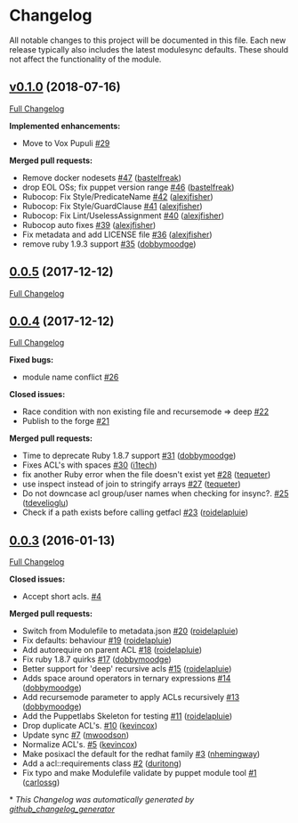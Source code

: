 # Changelog

All notable changes to this project will be documented in this file.
Each new release typically also includes the latest modulesync defaults.
These should not affect the functionality of the module.

## [v0.1.0](https://github.com/voxpupuli/puppet-posix_acl/tree/v0.1.0) (2018-07-16)

[Full Changelog](https://github.com/voxpupuli/puppet-posix_acl/compare/0.0.5...v0.1.0)

**Implemented enhancements:**

- Move to Vox Pupuli [\#29](https://github.com/voxpupuli/puppet-posix_acl/issues/29)

**Merged pull requests:**

- Remove docker nodesets [\#47](https://github.com/voxpupuli/puppet-posix_acl/pull/47) ([bastelfreak](https://github.com/bastelfreak))
- drop EOL OSs; fix puppet version range [\#46](https://github.com/voxpupuli/puppet-posix_acl/pull/46) ([bastelfreak](https://github.com/bastelfreak))
- Rubocop: Fix Style/PredicateName [\#42](https://github.com/voxpupuli/puppet-posix_acl/pull/42) ([alexjfisher](https://github.com/alexjfisher))
- Rubocop: Fix Style/GuardClause [\#41](https://github.com/voxpupuli/puppet-posix_acl/pull/41) ([alexjfisher](https://github.com/alexjfisher))
- Rubocop: Fix Lint/UselessAssignment [\#40](https://github.com/voxpupuli/puppet-posix_acl/pull/40) ([alexjfisher](https://github.com/alexjfisher))
- Rubocop auto fixes [\#39](https://github.com/voxpupuli/puppet-posix_acl/pull/39) ([alexjfisher](https://github.com/alexjfisher))
- Fix metadata and add LICENSE file [\#36](https://github.com/voxpupuli/puppet-posix_acl/pull/36) ([alexjfisher](https://github.com/alexjfisher))
- remove ruby 1.9.3 support [\#35](https://github.com/voxpupuli/puppet-posix_acl/pull/35) ([dobbymoodge](https://github.com/dobbymoodge))

## [0.0.5](https://github.com/voxpupuli/puppet-posix_acl/tree/0.0.5) (2017-12-12)

[Full Changelog](https://github.com/voxpupuli/puppet-posix_acl/compare/0.0.4...0.0.5)

## [0.0.4](https://github.com/voxpupuli/puppet-posix_acl/tree/0.0.4) (2017-12-12)

[Full Changelog](https://github.com/voxpupuli/puppet-posix_acl/compare/0.0.3...0.0.4)

**Fixed bugs:**

- module name conflict [\#26](https://github.com/voxpupuli/puppet-posix_acl/issues/26)

**Closed issues:**

- Race condition with non existing file and recursemode =\> deep [\#22](https://github.com/voxpupuli/puppet-posix_acl/issues/22)
- Publish to the forge [\#21](https://github.com/voxpupuli/puppet-posix_acl/issues/21)

**Merged pull requests:**

- Time to deprecate Ruby 1.8.7 support [\#31](https://github.com/voxpupuli/puppet-posix_acl/pull/31) ([dobbymoodge](https://github.com/dobbymoodge))
- Fixes ACL's with spaces [\#30](https://github.com/voxpupuli/puppet-posix_acl/pull/30) ([i1tech](https://github.com/i1tech))
- fix another Ruby error when the file doesn't exist yet [\#28](https://github.com/voxpupuli/puppet-posix_acl/pull/28) ([tequeter](https://github.com/tequeter))
- use inspect instead of join to stringify arrays [\#27](https://github.com/voxpupuli/puppet-posix_acl/pull/27) ([tequeter](https://github.com/tequeter))
- Do not downcase acl group/user names when checking for insync?. [\#25](https://github.com/voxpupuli/puppet-posix_acl/pull/25) ([tdevelioglu](https://github.com/tdevelioglu))
- Check if a path exists before calling getfacl [\#23](https://github.com/voxpupuli/puppet-posix_acl/pull/23) ([roidelapluie](https://github.com/roidelapluie))

## [0.0.3](https://github.com/voxpupuli/puppet-posix_acl/tree/0.0.3) (2016-01-13)

[Full Changelog](https://github.com/voxpupuli/puppet-posix_acl/compare/650e19723054c74baa662d3f1589398550524b33...0.0.3)

**Closed issues:**

- Accept short acls. [\#4](https://github.com/voxpupuli/puppet-posix_acl/issues/4)

**Merged pull requests:**

- Switch from Modulefile to metadata.json [\#20](https://github.com/voxpupuli/puppet-posix_acl/pull/20) ([roidelapluie](https://github.com/roidelapluie))
- Fix defaults: behaviour [\#19](https://github.com/voxpupuli/puppet-posix_acl/pull/19) ([roidelapluie](https://github.com/roidelapluie))
- Add autorequire on parent ACL [\#18](https://github.com/voxpupuli/puppet-posix_acl/pull/18) ([roidelapluie](https://github.com/roidelapluie))
- Fix ruby 1.8.7 quirks [\#17](https://github.com/voxpupuli/puppet-posix_acl/pull/17) ([dobbymoodge](https://github.com/dobbymoodge))
- Better support for 'deep' recursive acls [\#15](https://github.com/voxpupuli/puppet-posix_acl/pull/15) ([roidelapluie](https://github.com/roidelapluie))
- Adds space around operators in ternary expressions [\#14](https://github.com/voxpupuli/puppet-posix_acl/pull/14) ([dobbymoodge](https://github.com/dobbymoodge))
- Add recursemode parameter to apply ACLs recursively [\#13](https://github.com/voxpupuli/puppet-posix_acl/pull/13) ([dobbymoodge](https://github.com/dobbymoodge))
- Add the Puppetlabs Skeleton for testing [\#11](https://github.com/voxpupuli/puppet-posix_acl/pull/11) ([roidelapluie](https://github.com/roidelapluie))
- Drop duplicate ACL's. [\#10](https://github.com/voxpupuli/puppet-posix_acl/pull/10) ([kevincox](https://github.com/kevincox))
- Update sync [\#7](https://github.com/voxpupuli/puppet-posix_acl/pull/7) ([mwoodson](https://github.com/mwoodson))
- Normalize ACL's. [\#5](https://github.com/voxpupuli/puppet-posix_acl/pull/5) ([kevincox](https://github.com/kevincox))
- Make posixacl the default for the redhat family [\#3](https://github.com/voxpupuli/puppet-posix_acl/pull/3) ([nhemingway](https://github.com/nhemingway))
- Add a acl::requirements class [\#2](https://github.com/voxpupuli/puppet-posix_acl/pull/2) ([duritong](https://github.com/duritong))
- Fix typo and make Modulefile validate by puppet module tool [\#1](https://github.com/voxpupuli/puppet-posix_acl/pull/1) ([carlossg](https://github.com/carlossg))



\* *This Changelog was automatically generated by [github_changelog_generator](https://github.com/skywinder/Github-Changelog-Generator)*
